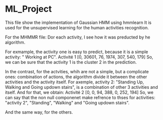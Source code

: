 # ML_Project
This file show the implementation of Gaussian HMM using hmmlearn
It is used for the unsupervised learning for the human activities recognition.

For the MHMMR file:
Dor each activity, I see how it was preducted by he algorithm.

For exmample, the activity one is easy to predict, because it is a simple activity: " Working at PC".
Activité  1
[0, 30601, 76, 1974, 307, 540, 179]
So, we can be sure that the activity 1 is the cluster 2 in the prediction.

In the contrast, for the actvities, whih are not a simple, but a complicate ones: combination of actions, the algorithm divide it between the other activities and the activity itself.
For axemple, activity 2: "Standing Up, Walking and Going updown stairs", is a combination of other 3 activities and itself.
And for that, we obtain: 
Activité  2
[0, 0, 94, 388, 0, 252, 194]
So, we can say that the non null componenet make refrence to thses for activities: "activity 2", "Standing",  "Walking" and "Going updown stairs".

And the same way, for the others.
